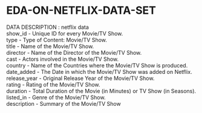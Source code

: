 # EDA-ON-NETFLIX-DATA-SET
DATA DESCRIPTION : netflix data <br>
show_id - Unique ID for every Movie/TV Show.<br>
type - Type of Content: Movie/TV Show.<br>
title - Name of the Movie/TV Show.<br>
director - Name of the Director of the Movie/TV Show.<br>
cast - Actors involved in the Movie/TV Show.<br>
country - Name of the Countries where the Movie/TV Show is produced.<br>
date_added - The Date in which the Movie/TV Show was added on Netflix.<br>
release_year - Original Release Year of the Movie/TV Show.<br>
rating - Rating of the Movie/TV Show.<br>
duration - Total Duration of the Movie (in Minutes) or TV Show (in Seasons).<br>
listed_in - Genre of the Movie/TV Show.<br>
description - Summary of the Movie/TV Show<br>
